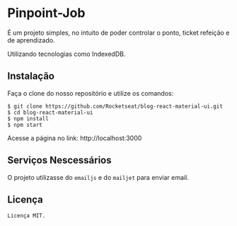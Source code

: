 # Pinpoint-Job

É um projeto simples, no intuito de poder controlar o ponto, ticket refeição e de aprendizado.

Utilizando tecnologias como IndexedDB.

## Instalação

Faça o clone do nosso repositório e utilize os comandos:

```
$ git clone https://github.com/Rocketseat/blog-react-material-ui.git
$ cd blog-react-material-ui
$ npm install
$ npm start
```

Acesse a página no link: http://localhost:3000

## Serviços Nescessários

O projeto utilizasse do `emailjs` e do `mailjet` para enviar email.

## Licença
`Licença MIT.`
